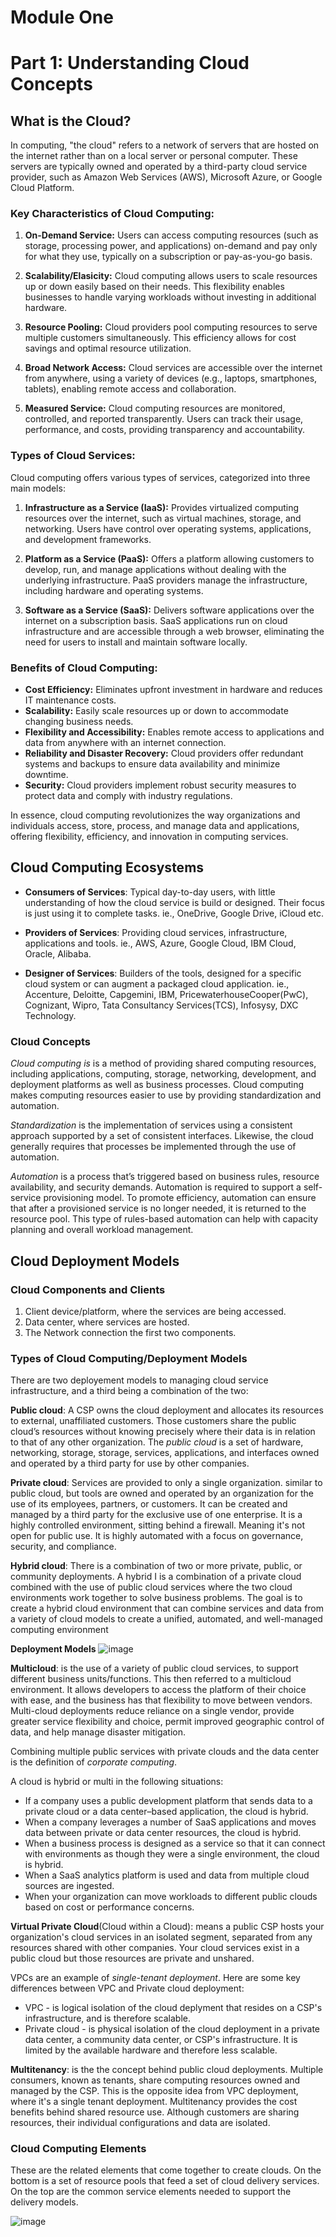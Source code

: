 # Module One
# Part 1: Understanding Cloud Concepts

## What is the Cloud?

In computing, "the cloud" refers to a network of servers that are hosted on the internet rather than on a local server or personal computer. These servers are typically owned and operated by a third-party cloud service provider, such as Amazon Web Services (AWS), Microsoft Azure, or Google Cloud Platform.

### Key Characteristics of Cloud Computing:

1. **On-Demand Service:** Users can access computing resources (such as storage, processing power, and applications) on-demand and pay only for what they use, typically on a subscription or pay-as-you-go basis.

2. **Scalability/Elasicity:** Cloud computing allows users to scale resources up or down easily based on their needs. This flexibility enables businesses to handle varying workloads without investing in additional hardware.

3. **Resource Pooling:** Cloud providers pool computing resources to serve multiple customers simultaneously. This efficiency allows for cost savings and optimal resource utilization.

4. **Broad Network Access:** Cloud services are accessible over the internet from anywhere, using a variety of devices (e.g., laptops, smartphones, tablets), enabling remote access and collaboration.

5. **Measured Service:** Cloud computing resources are monitored, controlled, and reported transparently. Users can track their usage, performance, and costs, providing transparency and accountability.

### Types of Cloud Services:

Cloud computing offers various types of services, categorized into three main models:

1. **Infrastructure as a Service (IaaS):** Provides virtualized computing resources over the internet, such as virtual machines, storage, and networking. Users have control over operating systems, applications, and development frameworks.

2. **Platform as a Service (PaaS):** Offers a platform allowing customers to develop, run, and manage applications without dealing with the underlying infrastructure. PaaS providers manage the infrastructure, including hardware and operating systems.

3. **Software as a Service (SaaS):** Delivers software applications over the internet on a subscription basis. SaaS applications run on cloud infrastructure and are accessible through a web browser, eliminating the need for users to install and maintain software locally.

### Benefits of Cloud Computing:

- **Cost Efficiency:** Eliminates upfront investment in hardware and reduces IT maintenance costs.
- **Scalability:** Easily scale resources up or down to accommodate changing business needs.
- **Flexibility and Accessibility:** Enables remote access to applications and data from anywhere with an internet connection.
- **Reliability and Disaster Recovery:** Cloud providers offer redundant systems and backups to ensure data availability and minimize downtime.
- **Security:** Cloud providers implement robust security measures to protect data and comply with industry regulations.

In essence, cloud computing revolutionizes the way organizations and individuals access, store, process, and manage data and applications, offering flexibility, efficiency, and innovation in computing services.

## Cloud Computing Ecosystems

- **Consumers of Services**: Typical day-to-day users, with little understanding of how the cloud service is build or designed. Their focus is just using it to complete tasks. ie., OneDrive, Google Drive, iCloud etc.

- **Providers of Services**: Providing cloud services, infrastructure, applications and tools. ie., AWS, Azure, Google Cloud, IBM Cloud, Oracle, Alibaba.

- **Designer of Services**: Builders of the tools, designed for a specific cloud system or can augment a packaged cloud application. ie., Accenture, Deloitte, Capgemini, IBM, PricewaterhouseCooper(PwC), Cognizant, Wipro, Tata Consultancy Services(TCS), Infosysy, DXC Technology.

### Cloud Concepts

_Cloud computing is_ is a method of providing shared computing resources, including applications, computing, storage, networking, development, and deployment platforms as well as business processes. Cloud computing makes computing resources easier to use by providing standardization and automation.

_Standardization_ is the implementation of services using a consistent approach supported by a set of consistent interfaces. Likewise, the cloud generally requires that processes be implemented through the use of automation.

_Automation_ is a process that’s triggered based on business rules, resource availability, and security demands. Automation is required to support a self-service provisioning model. To promote efficiency, automation can ensure that after a provisioned service is no longer needed, it is returned to the resource pool. This type of rules-based automation can help with capacity planning and overall workload management.

## Cloud Deployment Models

### Cloud Components and Clients
1. Client device/platform, where the services are being accessed.
2. Data center, where services are hosted.
3. The Network connection the first two components.

### Types of Cloud Computing/Deployment Models
There are two deployement models to managing cloud service infrastructure, and a third being a combination of the two:

**Public cloud**:  A CSP owns the cloud deployment and allocates its resources to external, unaffiliated customers. Those customers share the public cloud’s resources without knowing precisely where their data is in relation to that of any other organization. The _public cloud_ is a set of hardware, networking, storage, storage, services, applications, and interfaces owned and operated by a third party for use by other companies.

**Private cloud**:  Services are provided to only a single organization. similar to public cloud, but tools are owned and operated by an organization for the use of its employees, partners, or customers. It can be created and managed by a third party for the exclusive use of one enterprise. It is a highly controlled environment, sitting behind a firewall. Meaning it's not open for public use. It is highly automated with a focus on governance, security, and compliance.

**Hybrid cloud**:  There is a combination of two or more private, public, or community deployments. A hybrid I is a combination of a private cloud combined with the use of public cloud services where the two cloud environments work together to solve business problems. The goal is to create a hybrid cloud environment that can combine services and data from a variety of cloud models to create a unified, automated, and well-managed computing environment

**Deployment Models**
![image](https://github.com/sikmat/Cloud-Computing/assets/111583727/c3524f83-3634-442f-bb90-15bb871bf104)

**Multicloud**: is the use of a variety of public cloud services, to support different business units/functions. This then referred to a multicloud environment. It allows developers to access the platform of their choice with ease, and the business has that flexibility to move between vendors. Multi-cloud deployments reduce reliance on a single vendor, provide greater service flexibility and choice, permit improved geographic control of data, and help manage disaster mitigation.

Combining multiple public services with private clouds and the data center is the definition of _corporate computing_.

A cloud is hybrid or multi in the following situations:

- If a company uses a public development platform that sends data to a private cloud or a data center–based application, the cloud is hybrid.
- When a company leverages a number of SaaS applications and moves data between private or data center resources, the cloud is hybrid.
- When a business process is designed as a service so that it can connect with environments as though they were a single environment, the cloud is hybrid.
- When a SaaS analytics platform is used and data from multiple cloud sources are ingested.
- When your organization can move workloads to different public clouds based on cost or performance concerns.

**Virtual Private Cloud**(Cloud within a Cloud): means a public CSP hosts your organization's cloud services in an isolated segment, separated from any resources shared with other companies. Your cloud services exist in a public cloud but those resources are private and unshared.

VPCs are an example of _single-tenant deployment_. Here are some key differences between VPC and Private cloud deployment:
- VPC - is logical isolation of the cloud deplyment that resides on a CSP's infrastructure, and is therefore scalable.
- Private cloud - is physical isolation of the cloud deployment in a private data center, a community data center, or CSP's infrastructure. It is limited by the available hardware and therefore less scalable.

**Multitenancy**: is the the concept behind public cloud deployments. Multiple consumers, known as tenants, share computing resources owned and managed by the CSP. This is the opposite idea from VPC deployment, where it's a single tenant deployment. Multitenancy provides the cost benefits behind shared resource use. Although customers are sharing resources, their individual configurations and data are isolated.

### Cloud Computing Elements
These are the related elements that come together to create clouds. On the bottom is a set of resource pools that feed a set of cloud delivery services. On the top are the common service elements needed to support the delivery models. 

![image](https://github.com/sikmat/Cloud-Computing/assets/111583727/8eb2ee70-ea45-472f-89de-7fe23a9ba201)












